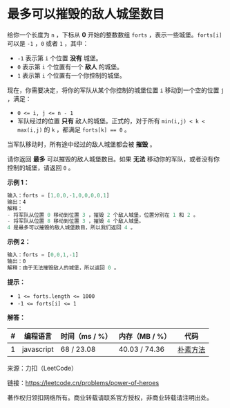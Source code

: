 # 最多可以摧毁的敌人城堡数目

给你一个长度为 `n` ，下标从 **0** 开始的整数数组 `forts` ，表示一些城堡。`forts[i]` 可以是 `-1` ，`0` 或者 `1` ，其中：

- `-1` 表示第 `i` 个位置 **没有** 城堡。
- `0` 表示第 `i` 个位置有一个 **敌人** 的城堡。
- `1` 表示第 `i` 个位置有一个你控制的城堡。

现在，你需要决定，将你的军队从某个你控制的城堡位置 `i` 移动到一个空的位置 `j` ，满足：

- `0 <= i, j <= n - 1`
- 军队经过的位置 **只有** 敌人的城堡。正式的，对于所有 `min(i,j) < k < max(i,j)` 的 `k` ，都满足 `forts[k] == 0` 。

当军队移动时，所有途中经过的敌人城堡都会被 **摧毁** 。

请你返回 **最多** 可以摧毁的敌人城堡数目。如果 **无法** 移动你的军队，或者没有你控制的城堡，请返回 `0` 。

**示例 1：**

``` javascript
输入：forts = [1,0,0,-1,0,0,0,0,1]
输出：4
解释：
- 将军队从位置 0 移动到位置 3 ，摧毁 2 个敌人城堡，位置分别在 1 和 2 。
- 将军队从位置 8 移动到位置 3 ，摧毁 4 个敌人城堡。
4 是最多可以摧毁的敌人城堡数目，所以我们返回 4 。
```

**示例 2：**

``` javascript
输入：forts = [0,0,1,-1]
输出：0
解释：由于无法摧毁敌人的城堡，所以返回 0 。
```

**提示：**

- `1 <= forts.length <= 1000`
- `-1 <= forts[i] <= 1`

**解答：**

**#**|**编程语言**|**时间（ms / %）**|**内存（MB / %）**|**代码**
--|--|--|--|--
1|javascript|68 / 23.08|40.03 / 74.36|[朴素方法](./javascript/ac_v1.js)

来源：力扣（LeetCode）

链接：https://leetcode.cn/problems/power-of-heroes

著作权归领扣网络所有。商业转载请联系官方授权，非商业转载请注明出处。
